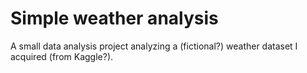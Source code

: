 # Simple weather analysis

A small data analysis project analyzing a (fictional?) weather dataset I acquired (from Kaggle?).